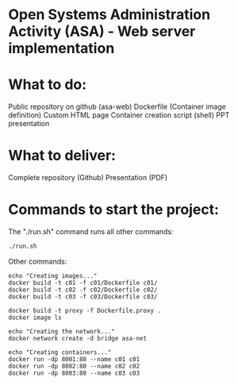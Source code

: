 # Open Systems Administration Activity (ASA) - Web server implementation

# What to do:

Public repository on github (asa-web)
Dockerfile (Container image definition)
Custom HTML page
Container creation script (shell)
PPT presentation

# What to deliver:

Complete repository (Github)
Presentation (PDF)

# Commands to start the project:

The "./run.sh" command runs all other commands:
```bash
./run.sh
```
Other commands:
```
echo "Creating images..."
docker build -t c01 -f c01/Dockerfile c01/
docker build -t c02 -f c02/Dockerfile c02/
docker build -t c03 -f c03/Dockerfile c03/

docker build -t proxy -f Dockerfile.proxy .
docker image ls

echo "Creating the network..."
docker network create -d bridge asa-net

echo "Creating containers..."
docker run -dp 8001:80 --name c01 c01
docker run -dp 8002:80 --name c02 c02
docker run -dp 8003:80 --name c03 c03
